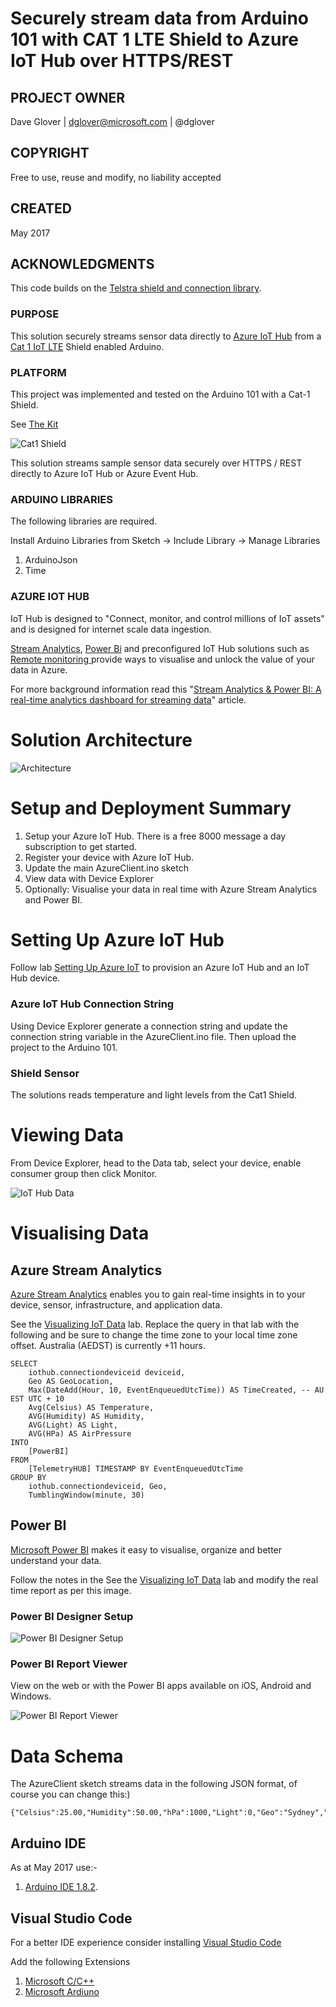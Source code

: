 # Securely stream data from Arduino 101 with CAT 1 LTE Shield to Azure IoT Hub over HTTPS/REST

## PROJECT OWNER

Dave Glover | dglover@microsoft.com | @dglover

## COPYRIGHT

Free to use, reuse and modify, no liability accepted

## CREATED 

May 2017

## ACKNOWLEDGMENTS

This code builds on the [Telstra shield and connection library](https://github.com/telstra/TIC2017). 

### PURPOSE

This solution securely streams sensor data directly to 
[Azure IoT Hub](https://azure.microsoft.com/en-us/documentation/articles/iot-hub-what-is-iot-hub/) from a [Cat 1 IoT LTE](https://exchange.telstra.com.au/our-network-ready-to-support-the-internet-of-things/) Shield enabled Arduino.


### PLATFORM

This project was implemented and tested on the Arduino 101 with a Cat-1 Shield.

See [The Kit](https://github.com/telstra/TIC2017/wiki/1.-The-Kit)

![Cat1 Shield](https://raw.githubusercontent.com/gloveboxes/Arduino-101-Testra-Cat-1-LTE-Shield-Secure-Http-Azure-IoT-Hub-Client/master/Resources/Cat1Shield.jpg)

This solution streams sample sensor data securely over HTTPS / REST directly to Azure IoT Hub or Azure Event Hub.

### ARDUINO LIBRARIES

The following libraries are required.

Install Arduino Libraries from Sketch -> Include Library -> Manage Libraries

1. ArduinoJson
2. Time

### AZURE IOT HUB

IoT Hub is designed to "Connect, monitor, and control millions of IoT assets" and is
designed for internet scale data ingestion. 

[Stream Analytics](https://azure.microsoft.com/en-us/services/stream-analytics/), 
[Power Bi](https://powerbi.microsoft.com/en-us/) and preconfigured IoT Hub solutions such as 
[Remote monitoring ](https://azure.microsoft.com/en-us/documentation/articles/iot-suite-remote-monitoring-sample-walkthrough) provide ways to visualise and unlock the value of your data in Azure.

For more background information read this "[Stream Analytics & Power BI: A real-time analytics dashboard for streaming data](https://azure.microsoft.com/en-us/documentation/articles/stream-analytics-power-bi-dashboard/)" article.

# Solution Architecture

![Architecture](https://raw.githubusercontent.com/gloveboxes/Arduino-101-Testra-Cat-1-LTE-Shield-Secure-Http-Azure-IoT-Hub-Client/master/Resources/Architecture.jpg)

# Setup and Deployment Summary

1. Setup your Azure IoT Hub. There is a free 8000 message a day subscription to get started.
2. Register your device with Azure IoT Hub.
4. Update the main AzureClient.ino sketch
6. View data with Device Explorer
7. Optionally: Visualise your data in real time with Azure Stream Analytics and Power BI.


# Setting Up Azure IoT Hub

Follow lab [Setting Up Azure IoT](http://thinglabs.io/workshop/cs/nightlight/setup-azure-iot-hub/) to provision an Azure IoT Hub and an IoT Hub device. 

### Azure IoT Hub Connection String

Using Device Explorer generate a connection string and update the connection string variable in the AzureClient.ino file. Then upload the project to the Arduino 101.

### Shield Sensor

The solutions reads temperature and light levels from the Cat1 Shield.


# Viewing Data

From Device Explorer, head to the Data tab, select your device, enable consumer group then click Monitor.

![IoT Hub Data](https://raw.githubusercontent.com/gloveboxes/Arduino-NodeMCU-ESP8266-Secure-Azure-IoT-Hub-Client/master/AzureClient/Fritzing/IoTHubData.JPG)


# Visualising Data

## Azure Stream Analytics

[Azure Stream Analytics](https://azure.microsoft.com/en-us/services/stream-analytics/) enables you to gain 
real-time insights in to your device, sensor, infrastructure, and application data.

See the [Visualizing IoT Data](http://thinglabs.io/workshop/cs/nightlight/visualize-iot-with-powerbi/) lab.  Replace the query in that lab with the following and be sure to change the time zone to your local time zone offset.  Australia (AEDST) is currently +11 hours.

    SELECT
        iothub.connectiondeviceid deviceid,
        Geo AS GeoLocation,
        Max(DateAdd(Hour, 10, EventEnqueuedUtcTime)) AS TimeCreated, -- AU EST UTC + 10
        Avg(Celsius) AS Temperature,
        AVG(Humidity) AS Humidity,
        AVG(Light) AS Light,
        AVG(HPa) AS AirPressure
    INTO
        [PowerBI]
    FROM
        [TelemetryHUB] TIMESTAMP BY EventEnqueuedUtcTime
    GROUP BY
        iothub.connectiondeviceid, Geo,
        TumblingWindow(minute, 30)

 
## Power BI

[Microsoft Power BI](https://powerbi.microsoft.com) makes it easy to visualise, organize and better understand your data.

Follow the notes in the See the [Visualizing IoT Data](http://thinglabs.io/workshop/cs/nightlight/visualize-iot-with-powerbi/) lab and modify the real time report as per this image.

### Power BI Designer Setup

![Power BI Designer Setup](https://raw.githubusercontent.com/gloveboxes/Arduino-NodeMCU-ESP8266-Secure-Azure-IoT-Hub-Client/master/AzureClient/Fritzing/PowerBIDesigner.JPG)


### Power BI Report Viewer

View on the web or with the Power BI apps available on iOS, Android and Windows.

![Power BI Report Viewer](https://raw.githubusercontent.com/gloveboxes/Arduino-NodeMCU-ESP8266-Secure-Azure-IoT-Hub-Client/master/AzureClient/Fritzing/PowerBIReport.JPG)



# Data Schema

The AzureClient sketch streams data in the following JSON format, of course you can change this:)

    {"Celsius":25.00,"Humidity":50.00,"hPa":1000,"Light":0,"Geo":"Sydney","Schema":1,"Id":2}


## Arduino IDE

As at May 2017 use:-

1. [Arduino IDE 1.8.2](https://www.arduino.cc/en/Main/Software).

## Visual Studio Code

For a better IDE experience consider installing [Visual Studio Code](https://code.visualstudio.com/)

Add the following Extensions

1. [Microsoft C/C++]()
2. [Microsoft Ardiuno]()

